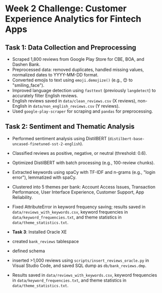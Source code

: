 # Week 2 Challenge: Customer Experience Analytics for Fintech Apps
## Task 1: Data Collection and Preprocessing
- Scraped 1,800 reviews from Google Play Store for CBE, BOA, and Dashen Bank.
- Preprocessed data: removed duplicates, handled missing values, normalized dates to YYYY-MM-DD format.
- Converted emojis to text using `emoji.demojize()` (e.g., 😊 to "smiling_face").
- Improved language detection using `fasttext` (previously `langdetect`) to accurately filter English reviews.
- English reviews saved in `data/clean_reviews.csv` (X reviews), non-English in `data/non_english_reviews.csv` (Y reviews).
- Used `google-play-scraper` for scraping and `pandas` for preprocessing.

## Task 2: Sentiment and Thematic Analysis
- Performed sentiment analysis using DistilBERT (`distilbert-base-uncased-finetuned-sst-2-english`).
- Classified reviews as positive, negative, or neutral (threshold: 0.6).
- Optimized DistilBERT with batch processing (e.g., 100-review chunks).
- Extracted keywords using spaCy with TF-IDF and n-grams (e.g., "login error"), lemmatized with spaCy.
- Clustered into 5 themes per bank: Account Access Issues, Transaction Performance, User Interface Experience, Customer Support, App Reliability.
- Fixed AttributeError in keyword frequency saving; results saved in `data/reviews_with_keywords.csv`, keyword frequencies in `data/keyword_frequencies.txt`, and theme statistics in `data/theme_statistics.txt`.

- **Task 3**: Installed Oracle XE
- created `bank_reviews` tablespace 
- defined schema 
- inserted >1,000 reviews using `scripts/insert_reviews_oracle.py` in Visual Studio Code, and saved SQL dump as `db/bank_reviews.dmp`.
- Results saved in `data/reviews_with_keywords.csv`, keyword frequencies in `data/keyword_frequencies.txt`, and theme statistics in `data/theme_statistics.txt`.